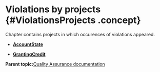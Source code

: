 # Violations by projects {#ViolationsProjects .concept}

Chapter contains projects in which occurences of violations appeared.

-   **[AccountState](../../qa/projects/AccountState.md)**  

-   **[GrantingCredit](../../qa/projects/GrantingCredit.md)**  


**Parent topic:**[Quality Assurance documentation](../../qa/qa.md)

